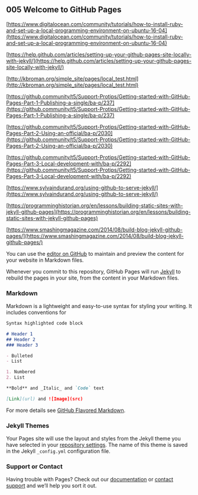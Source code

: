## 005 Welcome to GitHub Pages

[https://www.digitalocean.com/community/tutorials/how-to-install-ruby-and-set-up-a-local-programming-environment-on-ubuntu-16-04](https://www.digitalocean.com/community/tutorials/how-to-install-ruby-and-set-up-a-local-programming-environment-on-ubuntu-16-04)

[https://help.github.com/articles/setting-up-your-github-pages-site-locally-with-jekyll/](https://help.github.com/articles/setting-up-your-github-pages-site-locally-with-jekyll/)

[http://kbroman.org/simple_site/pages/local_test.html](http://kbroman.org/simple_site/pages/local_test.html)

[https://github.community/t5/Support-Protips/Getting-started-with-GitHub-Pages-Part-1-Publishing-a-single/ba-p/237](https://github.community/t5/Support-Protips/Getting-started-with-GitHub-Pages-Part-1-Publishing-a-single/ba-p/237)

[https://github.community/t5/Support-Protips/Getting-started-with-GitHub-Pages-Part-2-Using-an-official/ba-p/2030](https://github.community/t5/Support-Protips/Getting-started-with-GitHub-Pages-Part-2-Using-an-official/ba-p/2030)

[https://github.community/t5/Support-Protips/Getting-started-with-GitHub-Pages-Part-3-Local-development-with/ba-p/2292](https://github.community/t5/Support-Protips/Getting-started-with-GitHub-Pages-Part-3-Local-development-with/ba-p/2292)

[https://www.sylvaindurand.org/using-github-to-serve-jekyll/](https://www.sylvaindurand.org/using-github-to-serve-jekyll/)

[https://programminghistorian.org/en/lessons/building-static-sites-with-jekyll-github-pages](https://programminghistorian.org/en/lessons/building-static-sites-with-jekyll-github-pages)

[https://www.smashingmagazine.com/2014/08/build-blog-jekyll-github-pages/](https://www.smashingmagazine.com/2014/08/build-blog-jekyll-github-pages/)


You can use the [editor on GitHub](https://github.com/rms46/WebWeb4/edit/master/README.md) to maintain and preview the content for your website in Markdown files.

Whenever you commit to this repository, GitHub Pages will run [Jekyll](https://jekyllrb.com/) to rebuild the pages in your site, from the content in your Markdown files.

### Markdown

Markdown is a lightweight and easy-to-use syntax for styling your writing. It includes conventions for

```markdown
Syntax highlighted code block

# Header 1
## Header 2
### Header 3

- Bulleted
- List

1. Numbered
2. List

**Bold** and _Italic_ and `Code` text

[Link](url) and ![Image](src)
```

For more details see [GitHub Flavored Markdown](https://guides.github.com/features/mastering-markdown/).

### Jekyll Themes

Your Pages site will use the layout and styles from the Jekyll theme you have selected in your [repository settings](https://github.com/rms46/WebWeb4/settings). The name of this theme is saved in the Jekyll `_config.yml` configuration file.

### Support or Contact

Having trouble with Pages? Check out our [documentation](https://help.github.com/categories/github-pages-basics/) or [contact support](https://github.com/contact) and we’ll help you sort it out.
